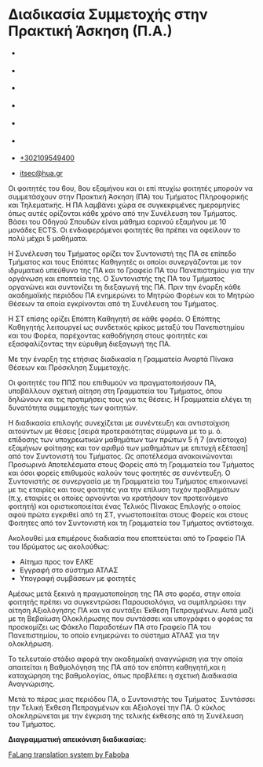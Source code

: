 Διαδικασία Συμμετοχής στην Πρακτική Άσκηση (Π.Α.)
===============  

*   [](https://www.facebook.com/ditharokopio)
*   [](https://www.youtube.com/channel/UCEHkYirpXF1nSLxDCrfDZ4A)
*   [](https://www.linkedin.com/company/77699385)
*   [](https://www.instagram.com/dithua)

*   [](https://dit.hua.gr/index.php/el/internship)
*   [](https://dit.hua.gr/index.php/en/internship)

*   [+302109549400](tel:+302109549400)
*   [itsec@hua.gr](mailto:itsec@hua.gr)

Οι φοιτητές του 6ου, 8ου εξαμήνου και οι επί πτυχίω φοιτητές μπορούν να συμμετάσχουν στην Πρακτική Άσκηση (ΠΑ) του Τμήματος Πληροφορικής και Τηλεματικής. Η ΠΑ λαμβάνει χώρα σε συγκεκριμένες ημερομηνίες όπως αυτές ορίζονται κάθε χρόνο από την Συνέλευση του Τμήματος. Βάσει του Οδηγού Σπουδών είναι μάθημα εαρινού εξαμήνου με 10 μονάδες ECTS. Οι ενδιαφερόμενοι φοιτητές θα πρέπει να οφείλουν το πολύ μέχρι 5 μαθήματα.

Η Συνέλευση του Τμήματος ορίζει τον Συντονιστή της ΠΑ σε επίπεδο Τμήματος και τους Επόπτες Καθηγητές οι οποίοι συνεργάζονται με τον ιδρυματικό υπεύθυνο της ΠΑ και το Γραφείο ΠΑ του Πανεπιστημίου για την οργάνωση και εποπτεία της. Ο Συντονιστής της ΠΑ του Τμήματος οργανώνει και συντονίζει τη διεξαγωγή της ΠΑ. Πριν την έναρξη κάθε ακαδημαϊκής περιόδου ΠΑ ενημερώνει το Μητρώο Φορέων και το Μητρώο Θέσεων τα οποία εγκρίνονται από τη Συνέλευση του Τμήματος.

Η ΣΤ επίσης ορίζει Επόπτη Καθηγητή σε κάθε φορέα. Ο Επόπτης Καθηγητής λειτουργεί ως συνδετικός κρίκος μεταξύ του Πανεπιστημίου και του Φορέα, παρέχοντας καθοδήγηση στους φοιτητές και εξασφαλίζοντας την εύρυθμη διεξαγωγή της ΠΑ.

Με την έναρξη της ετήσιας διαδικασία η Γραμματεία Αναρτά Πίνακα Θέσεων και Πρόσκληση Συμμετοχής.

Οι φοιτητές του ΠΠΣ που επιθυμούν να πραγματοποιήσουν ΠΑ, υποβάλλουν σχετική αίτηση στη Γραμματεία του Τμήματος, όπου δηλώνουν και τις προτιμήσεις τους για τις θέσεις. Η Γραμματεία ελέγει τη δυνατότητα συμμετοχής των φοιτητών.

Η διαδικασία επιλογής συνεχίζεται με συνέντευξη και αντιστοίχιση αιτούντων με θέσεις \[σειρά προτεραιότητας σύμφωνα με το μ. ό. επίδοσης των υποχρεωτικών μαθημάτων των πρώτων 5 ή 7 (αντίστοιχα) εξαμήνων φοίτησης και τον αριθμό των μαθημάτων με επιτυχή εξέταση\] από τον Συντονιστή του Τμήματος. Ως αποτέλεσμα ανακοινώνονται Προσωρινά Αποτελέσματα στους Φορείς από τη Γραμματεία του Τμήματος και όσοι φορείς επιθυμούς καλούν τους φοιτητές σε συνέντευξη. Ο Συντονιστής σε συνεργασία με τη Γραμματεία του Τμήματος επικοινωνεί με τις εταιρίες και τους φοιτητές για την επίλυση τυχόν προβλημάτων (π.χ. εταιρίες οι οποίες αρνούνται να κρατήσουν τον προτεινόμενο φοιτητή) και οριστικοποιείται ένας Τελικός Πίνακας Επιλογής ο οποίος αφού πρώτα εγκριθεί από τη ΣΤ, γνωστοποιείται στους Φορείς και στους Φοιτητες από τον Συντονιστή και τη Γραμματεία του Τμήματος αντίστοιχα.

Ακολουθεί μια επιμέρους διαδιασία που εποπτεύεται από το Γραφείο ΠΑ του Ιδρύματος ως ακολούθως:

*   Αίτημα προς τον ΕΛΚΕ
*   Εγγραφή στο σύστημα ΑΤΛΑΣ
*   Υπογραφή συμβάσεων με φοιτητές

Αμέσως μετά ξεκινά η πραγματοποίηση της ΠΑ στο φορέα, στην οποία φοιτητής πρέπει να συγκεντρώσει Παρουσιολόγια, να συμπληρώσει την αίτηση Αξιολόγησης ΠΑ και να συντάξει Έκθεση Πεπραγμένων. Αυτά μαζί με τη Βεβαίωση Ολοκλήρωσης που συντάσσει και υπογράφει ο φορέας τα προσκομίζει ως Φάκελο Παραδοτέων ΠΑ στο Γραφείο ΠΑ του Πανεπιστημίου, το οποίο ενημερώνει το σύστημα ΑΤΛΑΣ για την ολοκλήρωση.

Το τελευταίο στάδιο αφορά την ακαδημαϊκή αναγνώριση για την οποία απαιτείται η Βαθμολόγηση της ΠΑ από τον επόπτη καθηγητή,και η καταχώρηση της βαθμολογίας, όπως προβλέπει η σχετική Διαδικασία Αναγνώρισης.

Μετά το πέρας μιας περιόδου ΠΑ, ο Συντονιστής του Τμήματος  Συντάσσει την Τελική Έκθεση Πεπραγμένων και Αξιολογεί την ΠΑ. Ο κύκλος ολοκληρώνεται με την έγκριση της τελικής έκθεσης από τη Συνέλευση του Τμήματος.

**Διαγραμματική απεικόνιση διαδικασίας:**

[FaLang translation system by Faboba](http://www.faboba.com/ "Faboba : Création de composantJoomla")

[](https://dit.hua.gr/index.php/el/internship#)